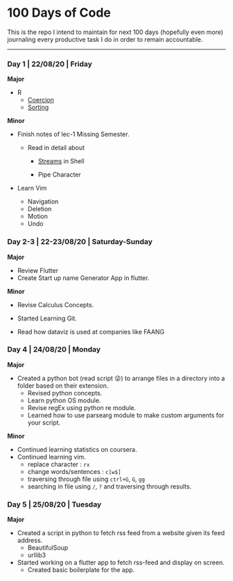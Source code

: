 # 100 Days of Code

This is the repo I intend to maintain for next 100 days (hopefully even more) journaling every productive task I do in order to remain accountable.

---

### Day 1 | 22/08/20 | Friday

**Major**

- R
  - [Coercion](https://rafalab.github.io/dsbook/r-basics.html#sorting)
  - [Sorting](https://rafalab.github.io/dsbook/r-basics.html#sorting)

**Minor**

- Finish notes of lec-1 Missing Semester.
  - Read in detail about
  
    - [Streams](https://en.wikibooks.org/wiki/Bourne_Shell_Scripting/Files_and_streams) in Shell
  
    - Pipe Character

- Learn Vim
  - Navigation
  - Deletion
  - Motion
  - Undo



### Day 2-3 | 22-23/08/20 | Saturday-Sunday

**Major**

- Review Flutter
- Create Start up name Generator App in flutter.

**Minor**

- Revise Calculus Concepts.
- Started Learning Git.

- Read how dataviz is used at companies like FAANG



### Day 4 | 24/08/20 | Monday

**Major**

- Created a python bot (read script :stuck_out_tongue_winking_eye:) to arrange files in a directory into a folder based on their extension.
  - Revised python concepts.
  - Learn python OS module.
  - Revise regEx using python re module.
  - Learned how to use parsearg module to make custom arguments for your script.

**Minor**

- Continued learning statistics on coursera.
- Continued learning vim.
  - replace character : `rx`
  - change words/sentences : `c[w$]`
  - traversing through file using `ctrl+G`, `G`, `gg`
  - searching in file using `/`, `?` and traversing through results.



### Day 5 | 25/08/20 | Tuesday

**Major** 

- Created a script in python to fetch rss feed from a website given its feed address.
  - BeautifulSoup
  - urllib3
- Started working on a flutter app to fetch rss-feed and display on screen.
  - Created basic boilerplate for the app.